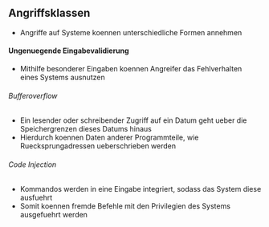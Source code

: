 ## Angriffsklassen
- Angriffe auf Systeme koennen unterschiedliche Formen annehmen
#### Ungenuegende Eingabevalidierung
- Mithilfe besonderer Eingaben koennen Angreifer das Fehlverhalten eines Systems ausnutzen
###### Bufferoverflow
- Ein lesender oder schreibender Zugriff auf ein Datum geht ueber die Speichergrenzen dieses Datums hinaus
- Hierdurch koennen Daten anderer Programmteile, wie Ruecksprungadressen ueberschrieben werden
###### Code Injection
- Kommandos werden in eine Eingabe integriert, sodass das System diese ausfuehrt
- Somit koennen fremde Befehle mit den Privilegien des Systems ausgefuehrt werden
